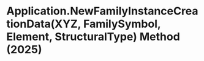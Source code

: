 # Application.NewFamilyInstanceCreationData(XYZ, FamilySymbol, Element, StructuralType) Method (2025)

﻿
